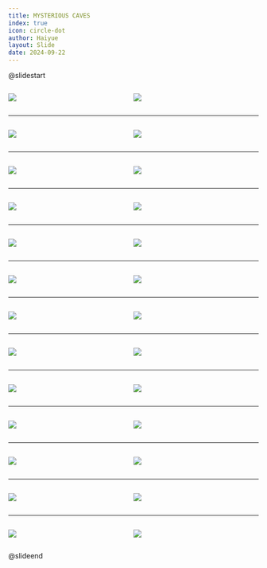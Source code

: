 ```yaml
---
title: MYSTERIOUS CAVES
index: true
icon: circle-dot
author: Haiyue
layout: Slide
date: 2024-09-22
---
```

 
@slidestart

<div style="display:flex">
<div style="flex:1">

![](https://raw.githubusercontent.com/yclord/reading/refs/heads/master/english/Level-V/MYSTERIOUS%20CAVES/001.webp)
</div>
<div style="flex:1">

![](https://raw.githubusercontent.com/yclord/reading/refs/heads/master/english/Level-V/MYSTERIOUS%20CAVES/002.webp)
</div>
</div>

---

<div style="display:flex">
<div style="flex:1">

![](https://raw.githubusercontent.com/yclord/reading/refs/heads/master/english/Level-V/MYSTERIOUS%20CAVES/003.webp)
</div>
<div style="flex:1">

![](https://raw.githubusercontent.com/yclord/reading/refs/heads/master/english/Level-V/MYSTERIOUS%20CAVES/004.webp)
</div>
</div>

---

<div style="display:flex">
<div style="flex:1">

![](https://raw.githubusercontent.com/yclord/reading/refs/heads/master/english/Level-V/MYSTERIOUS%20CAVES/005.webp)
</div>
<div style="flex:1">

![](https://raw.githubusercontent.com/yclord/reading/refs/heads/master/english/Level-V/MYSTERIOUS%20CAVES/006.webp)
</div>
</div>

---

<div style="display:flex">
<div style="flex:1">

![](https://raw.githubusercontent.com/yclord/reading/refs/heads/master/english/Level-V/MYSTERIOUS%20CAVES/007.webp)
</div>
<div style="flex:1">

![](https://raw.githubusercontent.com/yclord/reading/refs/heads/master/english/Level-V/MYSTERIOUS%20CAVES/008.webp)
</div>
</div>

---

<div style="display:flex">
<div style="flex:1">

![](https://raw.githubusercontent.com/yclord/reading/refs/heads/master/english/Level-V/MYSTERIOUS%20CAVES/009.webp)
</div>
<div style="flex:1">

![](https://raw.githubusercontent.com/yclord/reading/refs/heads/master/english/Level-V/MYSTERIOUS%20CAVES/010.webp)
</div>
</div>

---

<div style="display:flex">
<div style="flex:1">

![](https://raw.githubusercontent.com/yclord/reading/refs/heads/master/english/Level-V/MYSTERIOUS%20CAVES/011.webp)
</div>
<div style="flex:1">

![](https://raw.githubusercontent.com/yclord/reading/refs/heads/master/english/Level-V/MYSTERIOUS%20CAVES/012.webp)
</div>
</div>

---

<div style="display:flex">
<div style="flex:1">

![](https://raw.githubusercontent.com/yclord/reading/refs/heads/master/english/Level-V/MYSTERIOUS%20CAVES/013.webp)
</div>
<div style="flex:1">

![](https://raw.githubusercontent.com/yclord/reading/refs/heads/master/english/Level-V/MYSTERIOUS%20CAVES/014.webp)
</div>
</div>

---

<div style="display:flex">
<div style="flex:1">

![](https://raw.githubusercontent.com/yclord/reading/refs/heads/master/english/Level-V/MYSTERIOUS%20CAVES/015.webp)
</div>
<div style="flex:1">

![](https://raw.githubusercontent.com/yclord/reading/refs/heads/master/english/Level-V/MYSTERIOUS%20CAVES/016.webp)
</div>
</div>

---

<div style="display:flex">
<div style="flex:1">

![](https://raw.githubusercontent.com/yclord/reading/refs/heads/master/english/Level-V/MYSTERIOUS%20CAVES/017.webp)
</div>
<div style="flex:1">

![](https://raw.githubusercontent.com/yclord/reading/refs/heads/master/english/Level-V/MYSTERIOUS%20CAVES/018.webp)
</div>
</div>

---

<div style="display:flex">
<div style="flex:1">

![](https://raw.githubusercontent.com/yclord/reading/refs/heads/master/english/Level-V/MYSTERIOUS%20CAVES/019.webp)
</div>
<div style="flex:1">

![](https://raw.githubusercontent.com/yclord/reading/refs/heads/master/english/Level-V/MYSTERIOUS%20CAVES/020.webp)
</div>
</div>

---

<div style="display:flex">
<div style="flex:1">

![](https://raw.githubusercontent.com/yclord/reading/refs/heads/master/english/Level-V/MYSTERIOUS%20CAVES/021.webp)
</div>
<div style="flex:1">

![](https://raw.githubusercontent.com/yclord/reading/refs/heads/master/english/Level-V/MYSTERIOUS%20CAVES/022.webp)
</div>
</div>

---

<div style="display:flex">
<div style="flex:1">

![](https://raw.githubusercontent.com/yclord/reading/refs/heads/master/english/Level-V/MYSTERIOUS%20CAVES/023.webp)
</div>
<div style="flex:1">

![](https://raw.githubusercontent.com/yclord/reading/refs/heads/master/english/Level-V/MYSTERIOUS%20CAVES/024.webp)
</div>
</div>

---

<div style="display:flex">
<div style="flex:1">

![](https://raw.githubusercontent.com/yclord/reading/refs/heads/master/english/Level-V/MYSTERIOUS%20CAVES/025.webp)
</div>
<div style="flex:1">

![](https://raw.githubusercontent.com/yclord/reading/refs/heads/master/english/Level-V/MYSTERIOUS%20CAVES/026.webp)
</div>
</div>

@slideend